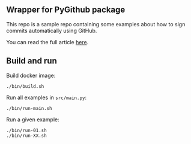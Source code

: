 ## Wrapper for PyGithub package

This repo is a sample repo containing some examples about how to sign commits automatically using GitHub.

You can read the full article [here](docs/how_to_sign_automatic_commits_in_github_actions.md).

## Build and run

Build docker image:
```
./bin/build.sh
```

Run all examples in `src/main.py`:
```
./bin/run-main.sh
```

Run a given example:
```
./bin/run-01.sh
./bin/run-XX.sh
```

